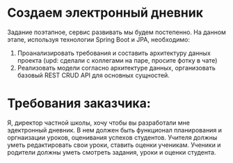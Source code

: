 # Создаем электронный дневник

Задание поэтапное, сервис развивать мы будем постепенно.
На данном этапе, используя технологии Spring Boot и JPA, необходимо:
1) Проанализировать требования и составить архитектуру данных проекта (upd: сделали с коллегами на паре, просите фотку в чате)
2) Реализовать модели согласно архитектуре данных, организовать базовый REST CRUD API для основных сущностей.

# Требования заказчика:
Я, директор частной школы, хочу чтобы вы разработали мне эдектронный дневник.
В нем должен быть функционал планирования и оргнаизации уроков, оценивания успехов студентов.
Учителя должны уметь редактировать свои уроки, ставить оценки ученикам. Ученики и родители должны уметь смотреть задания, уроки и оценки студента.
